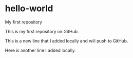 # hello-world
My first repository

This is my first repository on GitHub.

This is a new line that I added locally and will push to GitHub.

Here is another line I added locally.


